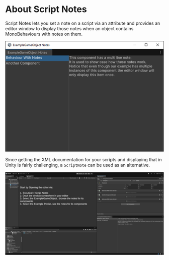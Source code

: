 ﻿# About Script Notes

Script Notes lets you set a note on a script via an attribute
and provides an editor window to display those notes when an object contains
MonoBehaviours with notes on them.

![](./Images/script-notes-window.png)

Since getting the XML documentation for your scripts and displaying that in Unity is
fairly challenging, a `ScriptNote` can be used as an alternative.

![](./Images/script-notes-editor-sample.png)

